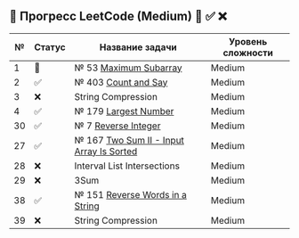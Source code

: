 ## 📌 Прогресс LeetCode (Medium) 🔄 ✅ ❌

| №  | Статус | Название задачи                                                         | Уровень сложности |
|----|-------|-------------------------------------------------------------------------|-------------------|
| 1  | 🔄    | № 53 [Maximum Subarray](src/Java/j53/Solution.java)                     | Medium            |
| 2  | ✅     | № 403 [Count and Say](src/Java/j443/Solution.java)                      | Medium            |
| 3  | ❌     | String Compression                                                      | Medium            |
| 4  | ✅     | № 179 [Largest Number](src/Java/j179/Solution.java)                     | Medium            |
| 30 | ✅     | № 7 [Reverse Integer](src/Java/j7/Solution.java)                        | Medium            |
| 27 | ✅      | № 167 [Two Sum II - Input Array Is Sorted](src/Java/j167/Solution.java) | Medium            |
| 28 | ❌     | Interval List Intersections                                             | Medium            |
| 29 | ❌     | 3Sum                                                                    | Medium            |
| 38 | ✅     | № 151 [Reverse Words in a String](src/Java/j151/Solution.java)          | Medium            |
| 39 | ❌     | String Compression                                                      | Medium            |
